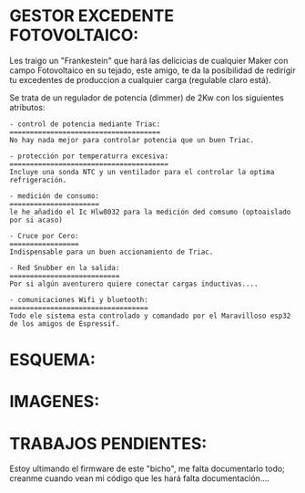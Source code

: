 GESTOR EXCEDENTE FOTOVOLTAICO:
==============================

Les traigo un  "Frankestein" que hará las delicicias de cualquier Maker con campo Fotovoltaico en su tejado, este amigo, te da la posibilidad de redirigir tu excedentes de produccion  a cualquier carga (regulable claro está).

Se trata de un regulador de potencia (dimmer) de 2Kw con los siguientes atributos:

    - control de potencia mediante Triac:
    =====================================
    No hay nada mejor para controlar potencia que un buen Triac.

    - protección por temperaturra excesiva:
    =======================================
    Incluye una sonda NTC y un ventilador para el controlar la optima refrigeración.

    - medición de consumo:    
    ======================
    le he añadido el Ic Hlw8032 para la medición ded comsumo (optoaislado por si acaso)

    - Cruce por Cero:
    =================
    Indispensable para un buen accionamiento de Triac.

    - Red Snubber en la salida:
    ===========================
    Por si algún aventurero quiere conectar cargas inductivas....

    - comunicaciones Wifi y bluetooth:
    ==================================
    Todo ele sistema esta controlado y comandado por el Maravilloso esp32 de los amigos de Espressif.


ESQUEMA:
========


IMAGENES:
=========


TRABAJOS PENDIENTES:
====================
Estoy ultimando el firmware de este "bicho", me falta documentarlo todo; creanme cuando vean mi código que les hará falta documentación....

